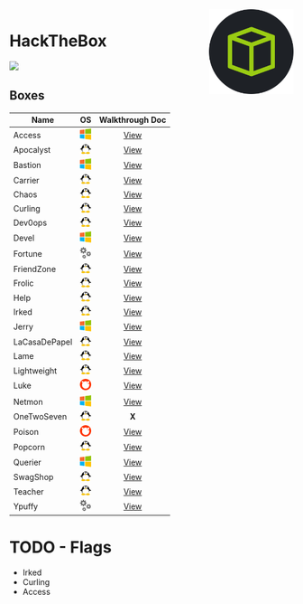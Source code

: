 <img align="right" height=150 src="./hackthebox_logo.jpg"/>

# HackTheBox
<img src="https://www.hackthebox.eu/badge/image/75726"/>


## Boxes
<!-- <img width=20 src=./_images/win.png> -->
<!-- <img width=20 src=./_images/lin.png> -->
<!-- <img width=20 src=./_images/gear.png> -->
<!-- <img width=20 src=./_images/bsd.png> -->


|   Name            |      OS                               |         Walkthrough Doc            |
| ----------------- |---------------------------------------|:----------------------------------:|
|  Access           | <img width=20 src=./_images/win.png>  | [View](Access/README.md)           |
|  Apocalyst        | <img width=20 src=./_images/lin.png>  | [View](Apocalyst/README.md)        |
|  Bastion          | <img width=20 src=./_images/win.png>  | [View](Bastion/README.md)          |
|  Carrier          | <img width=20 src=./_images/lin.png>  | [View](Carrier/README.md)          |
|  Chaos            | <img width=20 src=./_images/lin.png>  | [View](Chaos/README.md)            |
|  Curling          | <img width=20 src=./_images/lin.png>  | [View](Curling/README.md)          |
|  Dev0ops          | <img width=20 src=./_images/lin.png>  | [View](Dev0ops/README.md)          |
|  Devel            | <img width=20 src=./_images/win.png>  | [View](Devel/README.md)            |
|  Fortune          | <img width=20 src=./_images/gear.png> | [View](Fortune/README.md)          |
|  FriendZone       | <img width=20 src=./_images/lin.png>  | [View](Friendzone/README.md)       |
|  Frolic           | <img width=20 src=./_images/lin.png>  | [View](Frolic/README.md)           |
|  Help             | <img width=20 src=./_images/lin.png>  | [View](Help/README.md)             |
|  Irked            | <img width=20 src=./_images/lin.png>  | [View](Irked/README.md)            |
|  Jerry            | <img width=20 src=./_images/win.png>  | [View](Jerry/README.md)            |
|  LaCasaDePapel    | <img width=20 src=./_images/lin.png>  | [View](LaCasaDePapel/README.md)    |
|  Lame             | <img width=20 src=./_images/lin.png>  | [View](Lame/README.md)             |
|  Lightweight      | <img width=20 src=./_images/lin.png>  | [View](Lightweight/README.md)      |
|  Luke             | <img width=20 src=./_images/bsd.png>  | [View](Luke/README.md)             |
|  Netmon           | <img width=20 src=./_images/win.png>  | [View](Netmon/README.md)           |
|  OneTwoSeven      | <img width=20 src=./_images/lin.png>  | **X** <!--[View](OneTwoSeven/README.md) -->|
|  Poison           | <img width=20 src=./_images/bsd.png>  | [View](Poison/README.md)           |
|  Popcorn          | <img width=20 src=./_images/lin.png>  | [View](Popcorn/README.md)          |
|  Querier          | <img width=20 src=./_images/win.png>  | [View](Querier/README.md)          |
|  SwagShop         | <img width=20 src=./_images/lin.png>  | [View](SwagShop/README.md)         |
|  Teacher          | <img width=20 src=./_images/lin.png>  | [View](Teacher/README.md)          |
|  Ypuffy           | <img width=20 src=./_images/gear.png> | [View](Ypuffy/README.md)           |


# TODO - Flags
- Irked
- Curling
- Access
